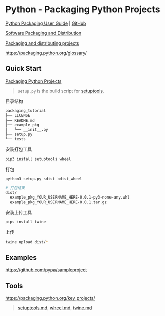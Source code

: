 # Python - Packaging Python Projects

[Python Packaging User Guide](https://packaging.python.org/) | [GitHub](https://github.com/pypa/packaging.python.org)

[Software Packaging and Distribution](https://docs.python.org/3.7/library/distribution.html)

[Packaging and distributing projects](https://packaging.python.org/guides/distributing-packages-using-setuptools/)

<https://packaging.python.org/glossary/>

## Quick Start

[Packaging Python Projects](https://packaging.python.org/tutorials/packaging-projects/)

> `setup.py` is the build script for [setuptools](https://packaging.python.org/key_projects/#setuptools).

目录结构

```bash
packaging_tutorial
├── LICENSE
├── README.md
├── example_pkg
│   └── __init__.py
├── setup.py
└── tests
```

安装打包工具

```bash
pip3 install setuptools wheel
```

打包

```bash
python3 setup.py sdist bdist_wheel

# 打包结果
dist/
  example_pkg_YOUR_USERNAME_HERE-0.0.1-py3-none-any.whl
  example_pkg_YOUR_USERNAME_HERE-0.0.1.tar.gz
```

安装上传工具

```bash
pips install twine
```

上传

```bash
twine upload dist/*
```

## Examples

<https://github.com/pypa/sampleproject>

## Tools

<https://packaging.python.org/key_projects/>

> [setuptools.md](/manuals/python/tools/setuptools.md), [wheel.md](/manuals/python/tools/wheel.md), [twine.md](/manuals/python/tools/twine.md)
